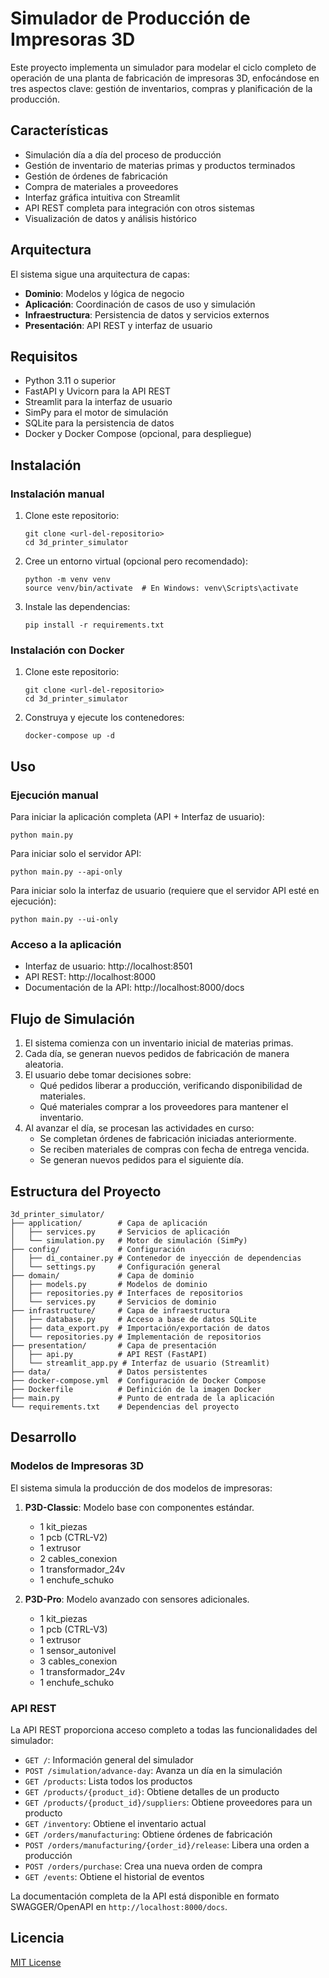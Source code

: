 # Simulador de Producción de Impresoras 3D

Este proyecto implementa un simulador para modelar el ciclo completo de operación de una planta de fabricación de impresoras 3D, enfocándose en tres aspectos clave: gestión de inventarios, compras y planificación de la producción.

## Características

- Simulación día a día del proceso de producción
- Gestión de inventario de materias primas y productos terminados
- Gestión de órdenes de fabricación
- Compra de materiales a proveedores
- Interfaz gráfica intuitiva con Streamlit
- API REST completa para integración con otros sistemas
- Visualización de datos y análisis histórico

## Arquitectura

El sistema sigue una arquitectura de capas:

- **Dominio**: Modelos y lógica de negocio
- **Aplicación**: Coordinación de casos de uso y simulación
- **Infraestructura**: Persistencia de datos y servicios externos
- **Presentación**: API REST y interfaz de usuario

## Requisitos

- Python 3.11 o superior
- FastAPI y Uvicorn para la API REST
- Streamlit para la interfaz de usuario
- SimPy para el motor de simulación
- SQLite para la persistencia de datos
- Docker y Docker Compose (opcional, para despliegue)

## Instalación

### Instalación manual

1. Clone este repositorio:

   ```
   git clone <url-del-repositorio>
   cd 3d_printer_simulator
   ```

2. Cree un entorno virtual (opcional pero recomendado):

   ```
   python -m venv venv
   source venv/bin/activate  # En Windows: venv\Scripts\activate
   ```

3. Instale las dependencias:
   ```
   pip install -r requirements.txt
   ```

### Instalación con Docker

1. Clone este repositorio:

   ```
   git clone <url-del-repositorio>
   cd 3d_printer_simulator
   ```

2. Construya y ejecute los contenedores:
   ```
   docker-compose up -d
   ```

## Uso

### Ejecución manual

Para iniciar la aplicación completa (API + Interfaz de usuario):

```
python main.py
```

Para iniciar solo el servidor API:

```
python main.py --api-only
```

Para iniciar solo la interfaz de usuario (requiere que el servidor API esté en ejecución):

```
python main.py --ui-only
```

### Acceso a la aplicación

- Interfaz de usuario: http://localhost:8501
- API REST: http://localhost:8000
- Documentación de la API: http://localhost:8000/docs

## Flujo de Simulación

1. El sistema comienza con un inventario inicial de materias primas.
2. Cada día, se generan nuevos pedidos de fabricación de manera aleatoria.
3. El usuario debe tomar decisiones sobre:
   - Qué pedidos liberar a producción, verificando disponibilidad de materiales.
   - Qué materiales comprar a los proveedores para mantener el inventario.
4. Al avanzar el día, se procesan las actividades en curso:
   - Se completan órdenes de fabricación iniciadas anteriormente.
   - Se reciben materiales de compras con fecha de entrega vencida.
   - Se generan nuevos pedidos para el siguiente día.

## Estructura del Proyecto

```
3d_printer_simulator/
├── application/        # Capa de aplicación
│   ├── services.py     # Servicios de aplicación
│   └── simulation.py   # Motor de simulación (SimPy)
├── config/             # Configuración
│   ├── di_container.py # Contenedor de inyección de dependencias
│   └── settings.py     # Configuración general
├── domain/             # Capa de dominio
│   ├── models.py       # Modelos de dominio
│   ├── repositories.py # Interfaces de repositorios
│   └── services.py     # Servicios de dominio
├── infrastructure/     # Capa de infraestructura
│   ├── database.py     # Acceso a base de datos SQLite
│   ├── data_export.py  # Importación/exportación de datos
│   └── repositories.py # Implementación de repositorios
├── presentation/       # Capa de presentación
│   ├── api.py          # API REST (FastAPI)
│   └── streamlit_app.py # Interfaz de usuario (Streamlit)
├── data/               # Datos persistentes
├── docker-compose.yml  # Configuración de Docker Compose
├── Dockerfile          # Definición de la imagen Docker
├── main.py             # Punto de entrada de la aplicación
└── requirements.txt    # Dependencias del proyecto
```

## Desarrollo

### Modelos de Impresoras 3D

El sistema simula la producción de dos modelos de impresoras:

1. **P3D-Classic**: Modelo base con componentes estándar.

   - 1 kit_piezas
   - 1 pcb (CTRL-V2)
   - 1 extrusor
   - 2 cables_conexion
   - 1 transformador_24v
   - 1 enchufe_schuko

2. **P3D-Pro**: Modelo avanzado con sensores adicionales.
   - 1 kit_piezas
   - 1 pcb (CTRL-V3)
   - 1 extrusor
   - 1 sensor_autonivel
   - 3 cables_conexion
   - 1 transformador_24v
   - 1 enchufe_schuko

### API REST

La API REST proporciona acceso completo a todas las funcionalidades del simulador:

- `GET /`: Información general del simulador
- `POST /simulation/advance-day`: Avanza un día en la simulación
- `GET /products`: Lista todos los productos
- `GET /products/{product_id}`: Obtiene detalles de un producto
- `GET /products/{product_id}/suppliers`: Obtiene proveedores para un producto
- `GET /inventory`: Obtiene el inventario actual
- `GET /orders/manufacturing`: Obtiene órdenes de fabricación
- `POST /orders/manufacturing/{order_id}/release`: Libera una orden a producción
- `POST /orders/purchase`: Crea una nueva orden de compra
- `GET /events`: Obtiene el historial de eventos

La documentación completa de la API está disponible en formato SWAGGER/OpenAPI en `http://localhost:8000/docs`.

## Licencia

[MIT License](LICENSE)
